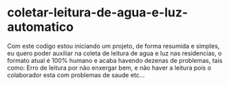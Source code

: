 # coletar-leitura-de-agua-e-luz-automatico
Com este codigo estou iniciando um projeto, de forma resumida e simples, eu quero poder auxiliar na coleta de leitura de agua e luz nas residencias, o formato atual é 100% humano e acaba havendo dezenas de problemas, tais como: Erro de leitura por não enxergar bem, e não haver a leitura pois o colaborador esta com problemas de saude etc...
